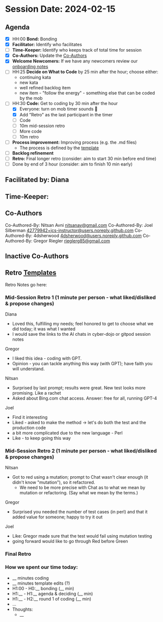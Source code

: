 # Session Date: 2024-02-15

## Agenda

- [x] HH:00 **Bond:** Bonding
- [x] **Facilitator:** Identify who facilitates
- [ ] **Time-Keeper:** Identify who keeps track of total time for session
- [x] **Co-Authors:** Update the [Co-Authors](#co-authors) 
- [x] **Welcome Newcomers:** If we have any newcomers review our [onboarding notes](../docs/onboarding-notes.md)
- [ ] HH:25 **Decide on What to Code** by 25 min after the hour; choose either:
    - continuing kata 
    - new kata
    - well refined backlog item
    - new item - "follow the energy" - something else that can be coded by the mob 
- [ ] HH:30 **Code:** Get to coding by 30 min after the hour 
  - [x] Everyone: turn on mob timer sounds 📣
  - [x] Add "Retro" as the last participant in the timer
  - [ ] Code
  - [ ] 10m mid-session retro
  - [ ] More code
  - [ ] 10m retro
- [ ] **Process improvement:** Improving process (e.g. the .md files)
  - The process is defined by the [template](./session-notes-YYYY-MM-DD.md)
- [ ] **Backlog refinement**
- [ ] **Retro:** Final longer retro (consider: aim to start 30 min before end time)
- [ ] Done by end of 3 hour (consider: aim to finish 10 min early)

## Facilitated by: Diana

## Time-Keeper:

## Co-Authors
Co-Authored-By: Nitsan Avni <nitsanav@gmail.com>
Co-Authored-By: Joel Silberman <42779942+jcs-instructor@users.noreply.github.com>
Co-Authored-By: 4dsherwood <4dsherwood@users.noreply.github.com>
Co-Authored-By: Gregor Riegler <rieglerg85@gmail.com>

## Inactive Co-Authors

## Retro [Templates](../docs/retro-templates.md)

Retro Notes go here:

### Mid-Session Retro 1 (1 minute per person - what liked/disliked & propose changes)

Diana
- Loved this, fulfilling my needs; feel honored to get to choose what we did today; it was what I wanted
- I would save the links to the AI chats in cyber-dojo or gitpod session notes

Gregor
- I liked this idea - coding with GPT.
- Opinion - you can tackle anything this way (with GPT); have faith you will understand.

Nitsan
- Surprised by last prompt; results were great. New test looks more promising. Like a rachet
- Asked about Bing.com chat access. Answer: free for all, running GPT-4

Joel
- Find it interesting
- Liked - asked to make the method -> let's do both the test and the production code
- a bit more complicated due to the new language - Perl
- Like - to keep going this way

### Mid-Session Retro 2 (1 minute per person - what liked/disliked & propose changes)

Nitsan
- Got to red using a mutation; prompt to Chat wasn't clear enough (it didn't know "mutation"), so it refactored. 
  - We need to be more precise with Chat as to what we mean by mutation or refactoring. (Say what we mean by the terms.)

Gregor
- Surprised you needed the number of test cases (in perl) and that it added value for someone; happy to try it out

Joel
- Like: Gregor made sure that the test would fail using mutation testing
- going forward would like to go through Red before Green

### Final Retro

### How we spent our time today:
- __ minutes coding
- __ minutes template edits (?)
- H1:00 - H0:__ bonding            (__ min)
- H1:__ - H1:__ agenda & deciding  (__ min)
- H1:__ - H2:__ round 1 of coding  (__ min)
- ...
- Thoughts:
  - __
